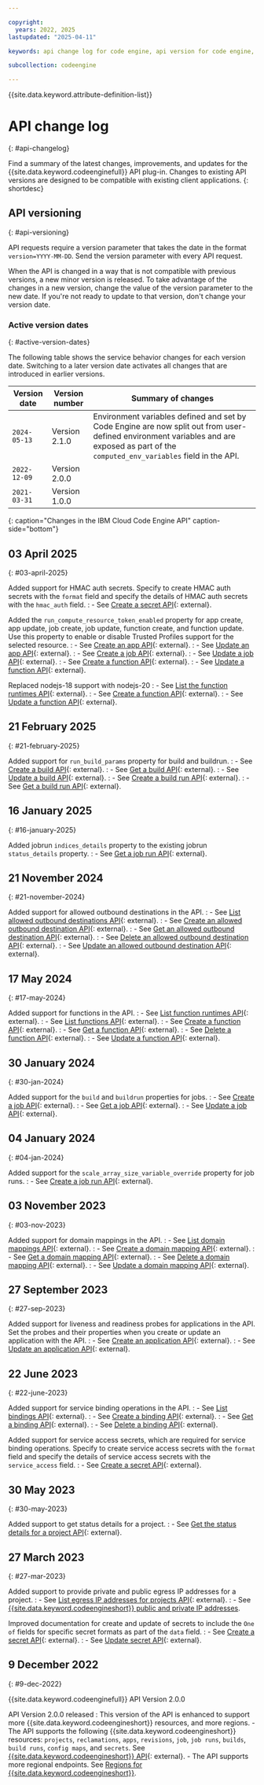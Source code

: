 ```yaml
---

copyright:
  years: 2022, 2025
lastupdated: "2025-04-11"

keywords: api change log for code engine, api version for code engine, change log for api in code engine, api history for code engine, change log, api version history

subcollection: codeengine

---
```


{{site.data.keyword.attribute-definition-list}}

# API change log
{: #api-changelog}

Find a summary of the latest changes, improvements, and updates for the {{site.data.keyword.codeenginefull}} API plug-in. Changes to existing API versions are designed to be compatible with existing client applications. 
{: shortdesc}

## API versioning
{: #api-versioning}

API requests require a version parameter that takes the date in the format `version=YYYY-MM-DD`. Send the version parameter with every API request.

When the API is changed in a way that is not compatible with previous versions, a new minor version is released. To take advantage of the changes in a new version, change the value of the version parameter to the new date. If you're not ready to update to that version, don't change your version date.

### Active version dates
{: #active-version-dates}

The following table shows the service behavior changes for each version date. Switching to a later version date activates all changes that are introduced in earlier versions.

| Version date | Version number | Summary of changes                                                                                                                                                                        |
|---|---|-------------------------------------------------------------------------------------------------------------------------------------------------------------------------------------------|
|`2024-05-13`| Version 2.1.0 | Environment variables defined and set by Code Engine are now split out from user-defined environment variables and are exposed as part of the `computed_env_variables` field in the API.  |
|`2022-12-09`| Version 2.0.0 |                                                                                                                                                                                           |
|`2021-03-31`| Version 1.0.0 |                                                                                                                                                                                           |
{: caption="Changes in the IBM Cloud Code Engine API" caption-side="bottom"}

## 03 April 2025
{: #03-april-2025}

Added support for HMAC auth secrets. Specify to create HMAC auth secrets with the `format` field and specify the details of HMAC auth secrets with the `hmac_auth` field.
:   - See [Create a secret API](https://cloud.ibm.com/apidocs/codeengine/v2#create-secret){: external}.

Added the `run_compute_resource_token_enabled` property for app create, app update, job create, job update, function create, and function update. Use this property to enable or disable Trusted Profiles support for the selected resource.
:   - See [Create an app API](https://cloud.ibm.com/apidocs/codeengine/v2#create-app){: external}.
:   - See [Update an app API](https://cloud.ibm.com/apidocs/codeengine/v2#update-app){: external}.
:   - See [Create a job API](https://cloud.ibm.com/apidocs/codeengine/v2#create-job){: external}.
:   - See [Update a job API](https://cloud.ibm.com/apidocs/codeengine/v2#update-job){: external}.
:   - See [Create a function API](https://cloud.ibm.com/apidocs/codeengine/v2#create-function){: external}.
:   - See [Update a function API](https://cloud.ibm.com/apidocs/codeengine/v2#update-function){: external}.

Replaced nodejs-18 support with nodejs-20
:   - See [List the function runtimes API](https://cloud.ibm.com/apidocs/codeengine/v2#list-function-runtimes){: external}.
:   - See [Create a function API](https://cloud.ibm.com/apidocs/codeengine/v2#create-function){: external}.
:   - See [Update a function API](https://cloud.ibm.com/apidocs/codeengine/v2#update-function){: external}.

## 21 February 2025
{: #21-february-2025}

Added support for `run_build_params` property for build and buildrun.
:   - See [Create a build API](https://cloud.ibm.com/apidocs/codeengine/v2#create-build){: external}.
:   - See [Get a build API](https://cloud.ibm.com/apidocs/codeengine/v2#get-build){: external}.
:   - See [Update a build API](https://cloud.ibm.com/apidocs/codeengine/v2#update-build){: external}.
:   - See [Create a build run API](https://cloud.ibm.com/apidocs/codeengine/v2#create-build-run){: external}.
:   - See [Get a build run API](https://cloud.ibm.com/apidocs/codeengine/v2#get-build-run){: external}.

## 16 January 2025
{: #16-january-2025}

Added jobrun `indices_details` property to the existing jobrun `status_details` property.
:   - See [Get a job run API](https://cloud.ibm.com/apidocs/codeengine/v2#get-job-run){: external}.

## 21 November 2024
{: #21-november-2024}

Added support for allowed outbound destinations in the API.
:   - See [List allowed outbound destinations API](https://cloud.ibm.com/apidocs/codeengine/v2#list-allowed-outbound-destination){: external}.
:   - See [Create an allowed outbound destination API](https://cloud.ibm.com/apidocs/codeengine/v2#create-allowed-outbound-destination){: external}.
:   - See [Get an allowed outbound destination API](https://cloud.ibm.com/apidocs/codeengine/v2#get-allowed-outbound-destination){: external}.
:   - See [Delete an allowed outbound destination API](https://cloud.ibm.com/apidocs/codeengine/v2#delete-allowed-outbound-destination){: external}.
:   - See [Update an allowed outbound destination API](https://cloud.ibm.com/apidocs/codeengine/v2#update-allowed-outbound-destination){: external}.

## 17 May 2024
{: #17-may-2024}

Added support for functions in the API.
:   - See [List function runtimes API](https://cloud.ibm.com/apidocs/codeengine/v2#list-function-runtimes){: external}.
:   - See [List functions API](https://cloud.ibm.com/apidocs/codeengine/v2#list-functions){: external}.
:   - See [Create a function API](https://cloud.ibm.com/apidocs/codeengine/v2#create-function){: external}.
:   - See [Get a function API](https://cloud.ibm.com/apidocs/codeengine/v2#get-function){: external}.
:   - See [Delete a function API](https://cloud.ibm.com/apidocs/codeengine/v2#delete-function){: external}.
:   - See [Update a function API](https://cloud.ibm.com/apidocs/codeengine/v2#update-function){: external}.

## 30 January 2024
{: #30-jan-2024}

Added support for the `build` and `buildrun` properties for jobs.
:   - See [Create a job API](https://cloud.ibm.com/apidocs/codeengine/v2#create-job){: external}.
:   - See [Get a job API](https://cloud.ibm.com/apidocs/codeengine/v2#get-job){: external}.
:   - See [Update a job API](https://cloud.ibm.com/apidocs/codeengine/v2#update-job){: external}.


## 04 January 2024
{: #04-jan-2024}

Added support for the `scale_array_size_variable_override` property for job runs.
:   - See [Create a job run API](https://cloud.ibm.com/apidocs/codeengine/v2#create-job-run){: external}.


## 03 November 2023
{: #03-nov-2023}

Added support for domain mappings in the API. 
:   - See [List domain mappings API](https://cloud.ibm.com/apidocs/codeengine/v2#list-domain-mappings){: external}.
:   - See [Create a domain mapping API](https://cloud.ibm.com/apidocs/codeengine/v2#create-domain-mapping){: external}.
:   - See [Get a domain mapping API](https://cloud.ibm.com/apidocs/codeengine/v2#get-domain-mapping){: external}.
:   - See [Delete a domain mapping API](https://cloud.ibm.com/apidocs/codeengine/v2#delete-domain-mapping){: external}.
:   - See [Update a domain mapping API](https://cloud.ibm.com/apidocs/codeengine/v2#update-domain-mapping){: external}.


## 27 September 2023
{: #27-sep-2023}

Added support for liveness and readiness probes for applications in the API. Set the probes and their properties when you create or update an application with the API.
:   - See [Create an application API](https://cloud.ibm.com/apidocs/codeengine/v2#create-app){: external}.
:   - See [Update an application API](https://cloud.ibm.com/apidocs/codeengine/v2#update-app){: external}.


## 22 June 2023
{: #22-june-2023}

Added support for service binding operations in the API.
:   - See [List bindings API](https://cloud.ibm.com/apidocs/codeengine/v2#list-bindings){: external}.
:   - See [Create a binding API](https://cloud.ibm.com/apidocs/codeengine/v2#create-binding){: external}.
:   - See [Get a binding API](https://cloud.ibm.com/apidocs/codeengine/v2#get-binding){: external}.
:   - See [Delete a binding API](https://cloud.ibm.com/apidocs/codeengine/v2#delete-binding){: external}.

Added support for service access secrets, which are required for service binding operations. Specify to create service access secrets with the `format` field and specify the details of service access secrets with the `service_access` field.
:   - See [Create a secret API](https://cloud.ibm.com/apidocs/codeengine/v2#create-secret){: external}.



## 30 May 2023
{: #30-may-2023}

Added support to get status details for a project.
:   - See [Get the status details for a project API](https://cloud.ibm.com/apidocs/codeengine/v2#get-project-status-details){: external}.

## 27 March 2023
{: #27-mar-2023}

Added support to provide private and public egress IP addresses for a project.
:   - See [List egress IP addresses for projects API](https://cloud.ibm.com/apidocs/codeengine/v2#get-project-egress-ips){: external}.
:   - See [{{site.data.keyword.codeengineshort}} public and private IP addresses](/docs/codeengine?topic=codeengine-network-addresses).


Improved documentation for create and update of secrets to include the `One of` fields for specific secret formats as part of the `data` field. 
:   - See [Create a secret API](https://cloud.ibm.com/apidocs/codeengine/v2#create-secret){: external}.
:   - See [Update secret API](https://cloud.ibm.com/apidocs/codeengine/v2#replace-secret){: external}.


## 9 December 2022
{: #9-dec-2022}

{{site.data.keyword.codeenginefull}} API Version 2.0.0  

API Version 2.0.0 released
:   This version of the API is enhanced to support more {{site.data.keyword.codeengineshort}} resources, and more regions.
    - The API supports the following {{site.data.keyword.codeengineshort}} resources: `projects`, `reclamations`, `apps`, `revisions`, `job`, `job runs`, `builds`, `build runs`, `config maps`, and `secrets`. See [{{site.data.keyword.codeengineshort}} API](https://cloud.ibm.com/apidocs/codeengine){: external}.
    - The API supports more regional endpoints. See [Regions for {{site.data.keyword.codeengineshort}}](/docs/codeengine?topic=codeengine-regions).

